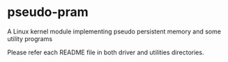 # pseudo-pram
A Linux kernel module implementing pseudo persistent memory and some utility programs

Please refer each README file in both driver and utilities directories.
